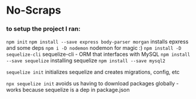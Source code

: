# No-Scraps

### to setup the project I ran:

`npm init`
`npm install --save express body-parser morgan` installs epxress and some deps
`npm i -D nodemon` nodemon for magic :)
`npm install -D sequelize-cli` sequelize-cli - ORM that interfaces with MySQL
`npm install --save sequelize` installing sequelize
`npm install --save mysql2`

`sequelize init` initializes sequelize and creates migrations, config, etc

`npx sequelize init` avoids us having to download packages globally - works because sequelize is a dep in package.json

